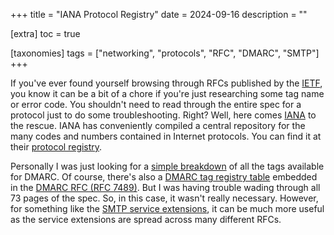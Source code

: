 +++
title = "IANA Protocol Registry"
date = 2024-09-16
description = ""

[extra]
toc = true

[taxonomies]
tags = ["networking", "protocols", "RFC", "DMARC", "SMTP"]
+++

If you've ever found yourself browsing through RFCs published by the
[IETF](https://www.ietf.org), you know it can be a bit of a chore if you're
just researching some tag name or error code. You shouldn't need to read
through the entire spec for a protocol just to do some troubleshooting. Right?
Well, here comes [IANA](https://www.iana.org) to the rescue. IANA has
conveniently compiled a central repository for the many codes and numbers
contained in Internet protocols. You can find it at their [protocol
registry](https://www.iana.org/protocols).

Personally I was just looking for a [simple
breakdown](https://www.iana.org/assignments/dmarc-parameters/dmarc-parameters.xhtml#tag)
of all the tags available for DMARC. Of course, there's also a [DMARC tag
registry table](https://www.rfc-editor.org/rfc/rfc7489.html#section-11.4)
embedded in the [DMARC RFC (RFC
7489)](https://www.rfc-editor.org/rfc/rfc7489.html). But I was having trouble
wading through all 73 pages of the spec. So, in this case, it wasn't really
necessary. However, for something like the [SMTP service
extensions](https://www.iana.org/assignments/mail-parameters/mail-parameters.xhtml#mail-parameters-2),
it can be much more useful as the service extensions are spread across many
different RFCs.

